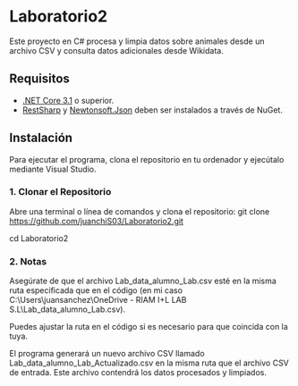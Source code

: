 # Laboratorio2

Este proyecto en C# procesa y limpia datos sobre animales desde un archivo CSV y consulta datos adicionales desde Wikidata.

## Requisitos

- [.NET Core 3.1](https://dotnet.microsoft.com/download/dotnet/3.1) o superior.
- [RestSharp](https://www.nuget.org/packages/RestSharp) y [Newtonsoft.Json](https://www.nuget.org/packages/Newtonsoft.Json) deben ser instalados a través de NuGet.

## Instalación

Para ejecutar el programa, clona el repositorio en tu ordenador y ejecútalo mediante Visual Studio.
### 1. Clonar el Repositorio

Abre una terminal o línea de comandos y clona el repositorio:
git clone https://github.com/juanchiS03/Laboratorio2.git

cd Laboratorio2


### 2. Notas
Asegúrate de que el archivo Lab_data_alumno_Lab.csv esté en la misma ruta especificada que en el código (en mi caso C:\Users\juansanchez\OneDrive - RIAM I+L LAB S.L\Lab_data_alumno_Lab.csv). 

Puedes ajustar la ruta en el código si es necesario para que coincida con la tuya.

El programa generará un nuevo archivo CSV llamado Lab_data_alumno_Lab_Actualizado.csv en la misma ruta que el archivo CSV de entrada. Este archivo contendrá los datos procesados y limpiados.



